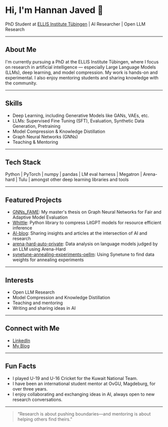 # Hi, I'm Hannan Javed 👋

PhD Student at [ELLIS Institute Tübingen](https://ellis.eu/institutes/tuebingen) | AI Researcher | Open LLM Research

---

## About Me

I'm currently pursuing a PhD at the ELLIS Institute Tübingen, where I focus on research in artificial intelligence — especially Large Language Models (LLMs), deep learning, and model compression. My work is hands-on and experimental. I also enjoy mentoring students and sharing knowledge with the community.

---

## Skills

- Deep Learning, including Generative Models like GANs, VAEs, etc.
- LLMs: Supervised Fine Tuning (SFT), Evaluation, Synthetic Data Generation, Pretraining
- Model Compression & Knowledge Distillation
- Graph Neural Networks (GNNs)
- Teaching & Mentoring

---

## Tech Stack

Python | PyTorch | numpy | pandas | LM eval harness | Megatron | Arena-hard | Tulu | amongst other deep learning libraries and tools

---

## Featured Projects

- [GNNs_FAME](https://github.com/HannanJaved/GNNs_FAME): My master's thesis on Graph Neural Networks for Fair and Adaptive Model Evaluation
- [Whittle](https://github.com/whittle-org/whittle): Python library to compress LitGPT models for resource efficient inference
- [AI-blog](https://github.com/HannanJaved/AI-blog): Sharing insights and articles at the intersection of AI and research
- [arena-hard-auto-private](https://github.com/HannanJaved/arena-hard-auto-private): Data analysis on language models judged by an LLM using Arena-Hard
- [synetune-annealing-experiments-oellm](https://github.com/HannanJaved/synetune-annealing-experiments-oellm): Using Synetune to find data weights for annealing experiments

---

## Interests

- Open LLM Research
- Model Compression and Knowledge Distillation
- Teaching and mentoring
- Writing and sharing ideas in AI

---

## Connect with Me

- [LinkedIn](https://www.linkedin.com/in/hannan-mahadik/)
- [My Blog](https://hannanjaved.github.io/AI-blog/)

---

## Fun Facts

- I played U-19 and U-16 Cricket for the Kuwait National Team.
- I have been an international student mentor at OvGU, Magdeburg, for over three years.
- I enjoy collaborating and exchanging ideas in AI, always open to new research conversations.

---

> “Research is about pushing boundaries—and mentoring is about helping others find theirs.”
